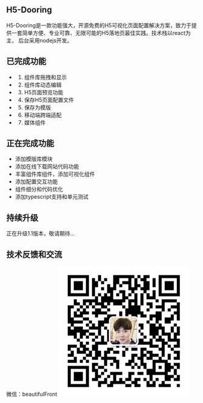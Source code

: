 ## H5-Dooring

H5-Dooring是一款功能强大，开源免费的H5可视化页面配置解决方案，致力于提供一套简单方便、专业可靠、无限可能的H5落地页最佳实践。技术栈以react为主， 后台采用nodejs开发。

## 已完成功能
* 1. 组件库拖拽和显示
* 2. 组件库动态编辑
* 3. H5页面预览功能
* 4. 保存H5页面配置文件
* 5. 保存为模版
* 6. 移动端跨端适配
* 7. 媒体组件

## 正在完成功能
* 添加模版库模块
* 添加在线下载网站代码功能
* 丰富组件库组件，添加可视化组件
* 添加配置交互功能
* 组件细分和代码优化
* 添加typescript支持和单元测试

## 持续升级
正在升级1.1版本，敬请期待...

## 技术反馈和交流
微信：beautifulFront
<img src="./code.png" />
